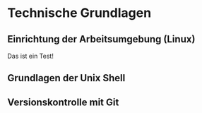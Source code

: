 # Technische Grundlagen

## Einrichtung der Arbeitsumgebung (Linux)

Das ist ein Test!

## Grundlagen der Unix Shell

## Versionskontrolle mit Git
